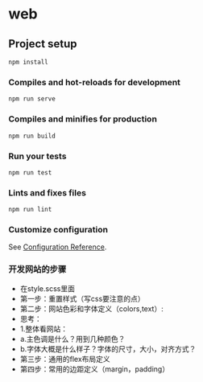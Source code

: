 # web

## Project setup
```
npm install
```

### Compiles and hot-reloads for development
```
npm run serve
```

### Compiles and minifies for production
```
npm run build
```

### Run your tests
```
npm run test
```

### Lints and fixes files
```
npm run lint
```

### Customize configuration
See [Configuration Reference](https://cli.vuejs.org/config/).

### 开发网站的步骤
- 在style.scss里面
- 第一步：重置样式（写css要注意的点）
- 第二步：网站色彩和字体定义（colors,text）:
- 思考：
- 1.整体看网站：
- a.主色调是什么？用到几种颜色？
- b.字体大概是什么样子？字体的尺寸，大小，对齐方式？
- 第三步：通用的flex布局定义
- 第四步：常用的边距定义（margin，padding）



